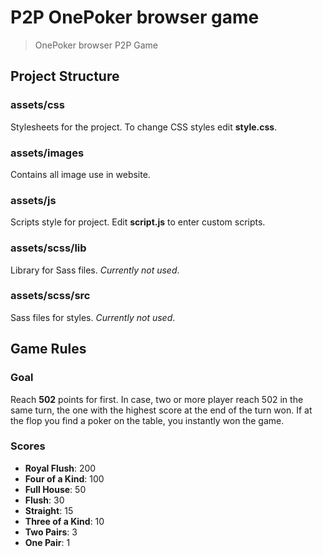 # P2P OnePoker browser game

> OnePoker browser P2P Game

## Project Structure

### assets/css

Stylesheets for the project. To change CSS styles edit **style.css**.

### assets/images

Contains all image use in website.

### assets/js

Scripts style for project. Edit **script.js** to enter custom scripts.

### assets/scss/lib

Library for Sass files. *Currently not used*.

### assets/scss/src

Sass files for styles. *Currently not used*.

## Game Rules

### Goal

Reach **502** points for first. In case, two or more player reach 502 in the same turn, the one with the highest score at the end of the turn won. If at the flop you find a poker on the table, you instantly won the game.

### Scores

- **Royal Flush**: 200
- **Four of a Kind**: 100
- **Full House**: 50
- **Flush**: 30
- **Straight**: 15
- **Three of a Kind**: 10
- **Two Pairs**: 3
- **One Pair**: 1
